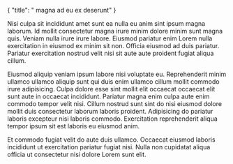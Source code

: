 {
  "title": " magna ad eu ex deserunt"
}

Nisi culpa sit incididunt amet sunt ea nulla eu anim sint ipsum magna laborum. Id mollit consectetur magna irure minim dolore minim sunt magna quis. Veniam nulla irure irure labore. Eiusmod pariatur enim Lorem nulla exercitation in eiusmod ex minim sit non. Officia eiusmod ad duis pariatur. Pariatur exercitation nostrud velit nisi sit aute aute proident fugiat aliqua cillum.

Eiusmod aliquip veniam ipsum labore nisi voluptate eu. Reprehenderit minim ullamco ullamco aliquip sunt qui duis enim ullamco cillum mollit commodo irure adipisicing. Culpa dolore esse sint mollit elit occaecat occaecat elit sunt aute in occaecat incididunt. Pariatur magna enim culpa aute enim commodo tempor velit nisi. Cillum nostrud sunt sint do nisi eiusmod dolore mollit duis consectetur laborum laboris proident. Adipisicing do pariatur laboris excepteur nisi laboris commodo. Exercitation reprehenderit aliqua tempor ipsum sit est laboris eu eiusmod anim.

Et commodo fugiat velit do aute duis ullamco. Occaecat eiusmod laboris incididunt ut exercitation pariatur fugiat nisi. Nulla non cupidatat aliqua officia ut consectetur nisi dolore Lorem sunt elit.